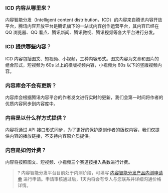 [](id:q1)
### ICD 内容从哪里来？
内容智能分发（Intelligent content distribution，ICD）的内容来自腾讯内容开放平台，腾讯内容开放平台是腾讯旗下的一站式内容创作运营平台，其内容已经在 QQ 浏览器、QQ 看点、腾讯新闻、腾讯微视、腾讯视频等各大平台进行分发。

[](id:q2)
### ICD 提供哪些内容？
ICD 内容包括图文、短视频、小视频，三种内容形式。图文内容为文章和图片的组合形式，短视频为 60s 以上的横版视频内容，小视频为 60s 以下的竖版视频内容。

[](id:q3)
### 内容库会不会有更新？
内容库会根据腾讯内容平台的作者发文进行实时的更新，我们会第一时间将作者的优质内容同步到内容库中。

[](id:q4)

### 内容是以什么样方式提供？
内容将通过 API 接口形式同步，为了更好的保护原创作者的版权内容，我们仅提供内容的播放链接，不支持内容原介质提供。

[](id:q5)
### 内容是如何计费？
内容将按照图文、短视频、小视频三个赛道按接入条数进行计费。

> ? 内容智能分发平台目前处于内测阶段，可填写 [内容智能分发产品内测申请单](https://cloud.tencent.com/apply/p/5n7u82iresd) 进行申请。申请审核通过后，1天内将会有专人与您联系并详细沟通价格详情。